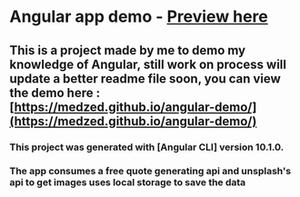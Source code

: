# Angular app demo - [Preview here](https://medzed.github.io/angular-demo/) 
## This is a project made by me to demo my knowledge of Angular, still work on process will update a better readme file soon, you can view the demo here : [https://medzed.github.io/angular-demo/](https://medzed.github.io/angular-demo/)


### This project was generated with [Angular CLI] version 10.1.0.

### The app consumes a free quote generating api and unsplash's api to get images uses local storage to save the data